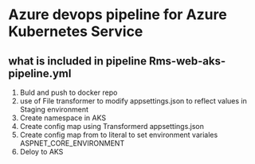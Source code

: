 # Azure devops pipeline for Azure Kubernetes Service

## what is included in pipeline Rms-web-aks-pipeline.yml
1. Buld and push to docker repo
2. use of File transformer to modify appsettings.json to reflect values in Staging environment
3. Create namespace in AKS
4. Create config map using Transformerd appsettings.json
5. Create config map from to literal to set environment variales ASPNET_CORE_ENVIRONMENT
6. Deloy to AKS


